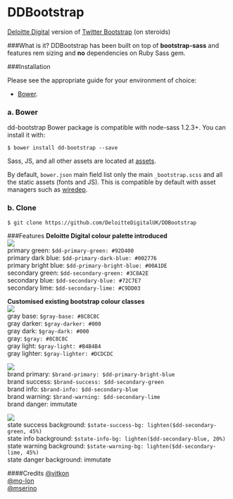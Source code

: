 DDBootstrap
===========

[Deloitte Digital](http://www.deloittedigital.com/eu) version of [Twitter Bootstrap](http://getbootstrap.com/) (on steroids)

###What is it?
DDBootstrap has been built on top of **bootstrap-sass** and features rem sizing and **no** dependencies on Ruby Sass gem.

###Installation


Please see the appropriate guide for your environment of choice:

* [Bower](#a-bower).

### a. Bower

dd-bootstrap Bower package is compatible with node-sass 1.2.3+. You can install it with:

```console
$ bower install dd-bootstrap --save
```

Sass, JS, and all other assets are located at [assets](/assets).

By default, `bower.json` main field list only the main `_bootstrap.scss` and all the static assets (fonts and JS).
This is compatible by default with asset managers such as [wiredep](https://github.com/taptapship/wiredep).

### b. Clone

```console
$ git clone https://github.com/DeloitteDigitalUK/DDBootstrap
```

###Features
**Deloitte Digital colour palette introduced**  
![](https://dl.dropboxusercontent.com/u/79955713/DD/Screen%20Shot%202015-02-04%20at%2010.22.30.png)   
primary green: `$dd-primary-green: #92D400`  
primary dark blue: `$dd-primary-dark-blue: #002776`  
primary bright blue: `$dd-primary-bright-blue: #00A1DE`  
secondary green: `$dd-secondary-green: #3C8A2E`  
secondary blue: `$dd-secondary-blue: #72C7E7`  
secondary lime: `$dd-secondary-lime: #C9DD03`

**Customised existing bootstrap colour classes**  
![](https://dl.dropboxusercontent.com/u/79955713/DD/Screen%20Shot%202015-02-04%20at%2010.57.19.png)  
gray base: `$gray-base: #8C8C8C`  
gray darker: `$gray-darker: #000`  
gray dark: `$gray-dark: #000`  
gray: `$gray: #8C8C8C`  
gray light: `$gray-light: #B4B4B4`  
gray lighter: `$gray-lighter: #DCDCDC`

![](https://dl.dropboxusercontent.com/u/79955713/DD/Screen%20Shot%202015-02-04%20at%2011.37.29.png)   
brand primary: `$brand-primary: $dd-primary-bright-blue`  
brand success: `$brand-success: $dd-secondary-green`  
brand info: `$brand-info: $dd-secondary-blue`  
brand warning: `$brand-warning: $dd-secondary-lime`  
brand danger: immutate

![](https://dl.dropboxusercontent.com/u/79955713/DD/Screen%20Shot%202015-02-04%20at%2011.38.10.png)   
state success background: `$state-success-bg: lighten($dd-secondary-green, 45%)`  
state info background: `$state-info-bg: lighten($dd-secondary-blue, 20%)`  
state warning background: `$state-warning-bg: lighten($dd-secondary-lime, 45%)`  
state danger background: immutate   

####Credits
[@vitkon](http://github.com/vitkon)  
[@mo-lon](http://github.com/mo-lon)  
[@mserino](http://github.com/mserino)
